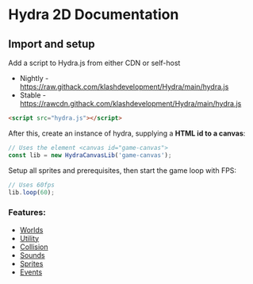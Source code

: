 # Hydra 2D Documentation

## Import and setup
Add a script to Hydra.js from either CDN or self-host
- Nightly - https://raw.githack.com/klashdevelopment/Hydra/main/hydra.js
- Stable - https://rawcdn.githack.com/klashdevelopment/Hydra/main/hydra.js
```html
<script src="hydra.js"></script>
```

After this, create an instance of hydra, supplying a **HTML id to a canvas**:
```js
// Uses the element <canvas id="game-canvas">
const lib = new HydraCanvasLib('game-canvas');
```
Setup all sprites and prerequisites, then start the game loop with FPS:
```js
// Uses 60fps
lib.loop(60);
```


### Features:
- [Worlds](./worlds)
- [Utility](./utility)
- [Collision](./collision)
- [Sounds](./sounds)
- [Sprites](./sprites)
- [Events](./events)